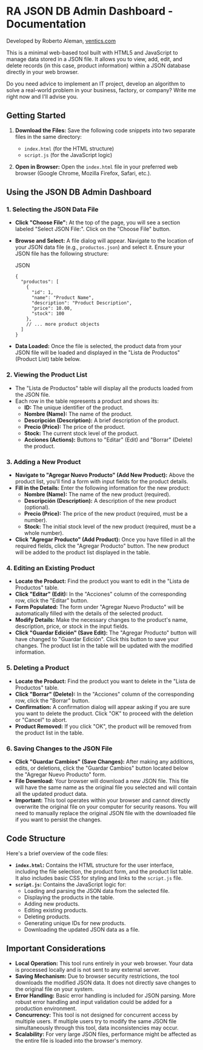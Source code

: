 <h1 class="">RA JSON DB Admin Dashboard - Documentation</h1>
<p>Developed by Roberto Aleman, <a href="ventics.com">ventics.com</a> </p>
<p class="">This is a minimal web-based tool built with HTML5 and JavaScript to manage data stored in a JSON file. It allows you to view, add, edit, and delete records (in this case, product information) within a JSON database directly in your web browser.</p>
<p> Do you need advice to implement an IT project, develop an algorithm to solve a real-world problem in your business, factory, or company? Write me right now and I'll advise you.</p>

<h2 class="">Getting Started</h2>
<ol class="">
 	<li class="">
<p class=""><strong>Download the Files:</strong> Save the following code snippets into two separate files in the same directory:</p>

<ul class="">
 	<li class=""><code>index.html</code> (for the HTML structure)</li>
 	<li class=""><code>script.js</code> (for the JavaScript logic)</li>
</ul>
</li>
 	<li class="">
<p class=""><strong>Open in Browser:</strong> Open the <code>index.html</code> file in your preferred web browser (Google Chrome, Mozilla Firefox, Safari, etc.).</p>
</li>
</ol>
<h2 class="">Using the JSON DB Admin Dashboard</h2>
<h3 class="">1. Selecting the JSON Data File</h3>
<ul class="">
 	<li class="">
<p class=""><strong>Click "Choose File":</strong> At the top of the page, you will see a section labeled "Select JSON File:". Click on the "Choose File" button.</p>
</li>
 	<li class="">
<p class=""><strong>Browse and Select:</strong> A file dialog will appear. Navigate to the location of your JSON data file (e.g., <code>productos.json</code>) and select it. Ensure your JSON file has the following structure:</p>

<div class="">
<div class="">

<span class="">JSON</span>
<div class=""></div>
</div>
<div class="">
<div class="">
<pre class=""><code class="" role="text" data-test-id="code-content">{
  <span class="">"productos"</span>: [
    {
      <span class="">"id"</span>: <span class="">1</span>,
      <span class="">"name"</span>: <span class="">"Product Name"</span>,
      <span class="">"description"</span>: <span class="">"Product Description"</span>,
      <span class="">"price"</span>: <span class="">10.00</span>,
      <span class="">"stock"</span>: <span class="">100</span>
    },
    <span class="">// ... more product objects</span>
  ]
}
</code></pre>
</div>
</div>
</div></li>
 	<li class="">
<p class=""><strong>Data Loaded:</strong> Once the file is selected, the product data from your JSON file will be loaded and displayed in the "Lista de Productos" (Product List) table below.</p>
</li>
</ul>
<h3 class="">2. Viewing the Product List</h3>
<ul class="">
 	<li class="">The "Lista de Productos" table will display all the products loaded from the JSON file.</li>
 	<li class="">Each row in the table represents a product and shows its:
<ul class="">
 	<li class=""><strong>ID:</strong> The unique identifier of the product.</li>
 	<li class=""><strong>Nombre (Name):</strong> The name of the product.</li>
 	<li class=""><strong>Descripción (Description):</strong> A brief description of the product.</li>
 	<li class=""><strong>Precio (Price):</strong> The price of the product.</li>
 	<li class=""><strong>Stock:</strong> The current stock level of the product.</li>
 	<li class=""><strong>Acciones (Actions):</strong> Buttons to "Editar" (Edit) and "Borrar" (Delete) the product.</li>
</ul>
</li>
</ul>
<h3 class="">3. Adding a New Product</h3>
<ul class="">
 	<li class=""><strong>Navigate to "Agregar Nuevo Producto" (Add New Product):</strong> Above the product list, you'll find a form with input fields for the product details.</li>
 	<li class=""><strong>Fill in the Details:</strong> Enter the following information for the new product:
<ul class="">
 	<li class=""><strong>Nombre (Name):</strong> The name of the new product (required).</li>
 	<li class=""><strong>Descripción (Description):</strong> A description of the new product (optional).</li>
 	<li class=""><strong>Precio (Price):</strong> The price of the new product (required, must be a number).</li>
 	<li class=""><strong>Stock:</strong> The initial stock level of the new product (required, must be a whole number).</li>
</ul>
</li>
 	<li class=""><strong>Click "Agregar Producto" (Add Product):</strong> Once you have filled in all the required fields, click the "Agregar Producto" button. The new product will be added to the product list displayed in the table.</li>
</ul>
<h3 class="">4. Editing an Existing Product</h3>
<ul class="">
 	<li class=""><strong>Locate the Product:</strong> Find the product you want to edit in the "Lista de Productos" table.</li>
 	<li class=""><strong>Click "Editar" (Edit):</strong> In the "Acciones" column of the corresponding row, click the "Editar" button.</li>
 	<li class=""><strong>Form Populated:</strong> The form under "Agregar Nuevo Producto" will be automatically filled with the details of the selected product.</li>
 	<li class=""><strong>Modify Details:</strong> Make the necessary changes to the product's name, description, price, or stock in the input fields.</li>
 	<li class=""><strong>Click "Guardar Edición" (Save Edit):</strong> The "Agregar Producto" button will have changed to "Guardar Edición". Click this button to save your changes. The product list in the table will be updated with the modified information.</li>
</ul>
<h3 class="">5. Deleting a Product</h3>
<ul class="">
 	<li class=""><strong>Locate the Product:</strong> Find the product you want to delete in the "Lista de Productos" table.</li>
 	<li class=""><strong>Click "Borrar" (Delete):</strong> In the "Acciones" column of the corresponding row, click the "Borrar" button.</li>
 	<li class=""><strong>Confirmation:</strong> A confirmation dialog will appear asking if you are sure you want to delete the product. Click "OK" to proceed with the deletion or "Cancel" to abort.</li>
 	<li class=""><strong>Product Removed:</strong> If you click "OK", the product will be removed from the product list in the table.</li>
</ul>
<h3 class="">6. Saving Changes to the JSON File</h3>
<ul class="">
 	<li class=""><strong>Click "Guardar Cambios" (Save Changes):</strong> After making any additions, edits, or deletions, click the "Guardar Cambios" button located below the "Agregar Nuevo Producto" form.</li>
 	<li class=""><strong>File Download:</strong> Your browser will download a new JSON file. This file will have the same name as the original file you selected and will contain all the updated product data.</li>
 	<li class=""><strong>Important:</strong> This tool operates within your browser and cannot directly overwrite the original file on your computer for security reasons. You will need to manually replace the original JSON file with the downloaded file if you want to persist the changes.</li>
</ul>
<h2 class="">Code Structure</h2>
<p class="">Here's a brief overview of the code files:</p>

<ul class="">
 	<li class=""><strong><code>index.html</code>:</strong> Contains the HTML structure for the user interface, including the file selection, the product form, and the product list table. It also includes basic CSS for styling and links to the <code>script.js</code> file.</li>
 	<li class=""><strong><code>script.js</code>:</strong> Contains the JavaScript logic for:
<ul class="">
 	<li class="">Loading and parsing the JSON data from the selected file.</li>
 	<li class="">Displaying the products in the table.</li>
 	<li class="">Adding new products.</li>
 	<li class="">Editing existing products.</li>
 	<li class="">Deleting products.</li>
 	<li class="">Generating unique IDs for new products.</li>
 	<li class="">Downloading the updated JSON data as a file.</li>
</ul>
</li>
</ul>
<h2 class="">Important Considerations</h2>
<ul class="">
 	<li class=""><strong>Local Operation:</strong> This tool runs entirely in your web browser. Your data is processed locally and is not sent to any external server.</li>
 	<li class=""><strong>Saving Mechanism:</strong> Due to browser security restrictions, the tool downloads the modified JSON data. It does not directly save changes to the original file on your system.</li>
 	<li class=""><strong>Error Handling:</strong> Basic error handling is included for JSON parsing. More robust error handling and input validation could be added for a production environment.</li>
 	<li class=""><strong>Concurrency:</strong> This tool is not designed for concurrent access by multiple users. If multiple users try to modify the same JSON file simultaneously through this tool, data inconsistencies may occur.</li>
 	<li class=""><strong>Scalability:</strong> For very large JSON files, performance might be affected as the entire file is loaded into the browser's memory.</li>
